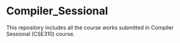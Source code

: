 # Compiler_Sessional
This repository includes all the course works submitted in Compiler Sessional (CSE310) course.
